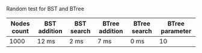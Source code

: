 Random test for BST and BTree

| Nodes count |	BST addition |	BST search	| BTree addition |	BTree search | BTree parameter |
| -----       | ---------    | ----         | ------         | ------        | -------         |
| 1000        | 12 ms        | 2 ms         | 7 ms           | 0 ms          |  10             |
